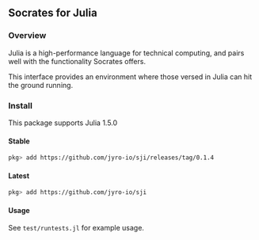 ## Socrates for Julia

### Overview

Julia is a high-performance language for technical computing,
and pairs well with the functionality Socrates offers.

This interface provides an environment where those versed in Julia
can hit the ground running.

### Install

This package supports Julia 1.5.0

#### Stable

```bash
pkg> add https://github.com/jyro-io/sji/releases/tag/0.1.4
```

#### Latest

```bash
pkg> add https://github.com/jyro-io/sji
```

#### Usage

See `test/runtests.jl` for example usage.
